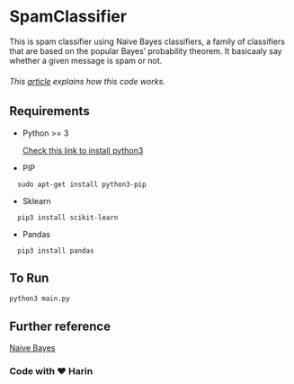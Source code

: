 # SpamClassifier
This is spam classifier using Naive Bayes classifiers, a family of classifiers that are based on the popular Bayes’
probability theorem. It basicaaly say whether a given message is spam or not. 
###### This <a href="https://medium.com/@iamHarin/spam-classifier-in-12-lines-38744dcdcda8">article</a> explains how this code works.
## Requirements

* Python >= 3

  [Check this link to install python3](https://www.python.org/downloads/)
  
* PIP
```
  sudo apt-get install python3-pip 
```
* Sklearn
```
  pip3 install scikit-learn 
```

* Pandas

```
  pip3 install pandas 
```


## To Run
```
python3 main.py
```

## Further reference
[Naive Bayes](http://sebastianraschka.com/Articles/2014_naive_bayes_1.html)


### Code with :heart: Harin
